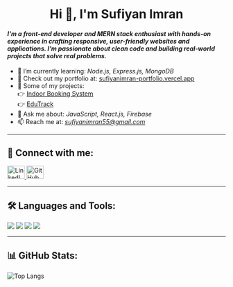<h1 align="center">Hi 👋, I'm Sufiyan Imran</h1>

#### *I'm a front-end developer and MERN stack enthusiast with hands-on experience in crafting responsive, user-friendly websites and applications. I’m passionate about clean code and building real-world projects that solve real problems.*


- 🌱 I’m currently learning: *Node.js, Express.js, MongoDB*
- 💼 Check out my portfolio at: [ sufiyanimran-portfolio.vercel.app](https://sufiyanimran-portfolio.vercel.app/)
- 💼 Some of my projects:  
  👉 [Indoor Booking System](https://github.com/Sufiyani/Indoor-Booking-System)  
  👉 [EduTrack](https://github.com/Sufiyani/EduTrack)
- 💬 Ask me about: *JavaScript, React.js, Firebase*
- 📫 Reach me at: *sufiyanimran55@gmail.com*
  
---

## 🔗 Connect with me:
<p align="left">
  <a href="https://www.linkedin.com/in/sufiyanimran/" target="_blank">
    <img src="https://raw.githubusercontent.com/rahuldkjain/github-profile-readme-generator/master/src/images/icons/Social/linked-in-alt.svg" alt="LinkedIn" height="30" width="40" />
  </a>
   <a href="https://github.com/Sufiyani" target="_blank">
    <img src="https://cdn.jsdelivr.net/gh/devicons/devicon/icons/github/github-original.svg" alt="GitHub" height="30" width="40" />
  </a>
</p>

---

## 🛠 Languages and Tools:
<p>
  <!-- Frontend -->
  <img src="https://skillicons.dev/icons?i=html,css,js,bootstrap,tailwind,react" />
  <!-- Backend -->
  <img src="https://skillicons.dev/icons?i=nodejs,express" />
  <!-- Database -->
  <img src="https://skillicons.dev/icons?i=mongodb,firebase" />
  <!-- Tools -->
  <img src="https://skillicons.dev/icons?i=postman,git,github,vscode" />
</p>



---

## 📊 GitHub Stats:
![Top Langs](https://github-readme-stats.vercel.app/api/top-langs/?username=Sufiyani&layout=compact&theme=github_dark&hide_border=true)
